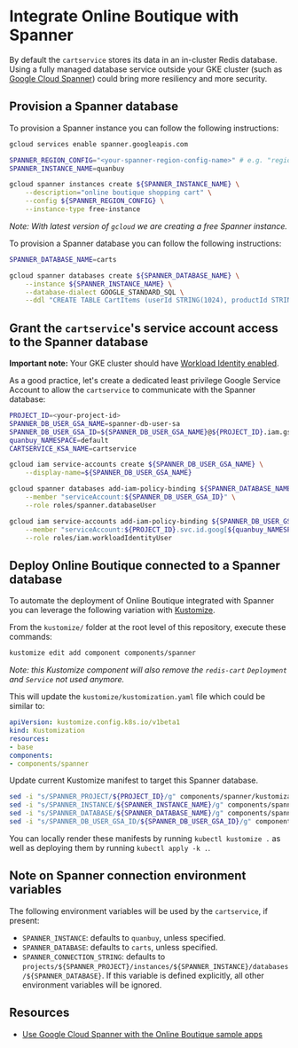 # Integrate Online Boutique with Spanner

By default the `cartservice` stores its data in an in-cluster Redis database.
Using a fully managed database service outside your GKE cluster (such as [Google Cloud Spanner](https://cloud.google.com/spanner)) could bring more resiliency and more security.

## Provision a Spanner database

To provision a Spanner instance you can follow the following instructions:

```bash
gcloud services enable spanner.googleapis.com

SPANNER_REGION_CONFIG="<your-spanner-region-config-name>" # e.g. "regional-us-east5"
SPANNER_INSTANCE_NAME=quanbuy

gcloud spanner instances create ${SPANNER_INSTANCE_NAME} \
    --description="online boutique shopping cart" \
    --config ${SPANNER_REGION_CONFIG} \
    --instance-type free-instance
```

_Note: With latest version of `gcloud` we are creating a free Spanner instance._

To provision a Spanner database you can follow the following instructions:

```bash
SPANNER_DATABASE_NAME=carts

gcloud spanner databases create ${SPANNER_DATABASE_NAME} \
    --instance ${SPANNER_INSTANCE_NAME} \
    --database-dialect GOOGLE_STANDARD_SQL \
    --ddl "CREATE TABLE CartItems (userId STRING(1024), productId STRING(1024), quantity INT64) PRIMARY KEY (userId, productId); CREATE INDEX CartItemsByUserId ON CartItems(userId);"
```

## Grant the `cartservice`'s service account access to the Spanner database

**Important note:** Your GKE cluster should have [Workload Identity enabled](https://cloud.google.com/kubernetes-engine/docs/how-to/workload-identity#enable).

As a good practice, let's create a dedicated least privilege Google Service Account to allow the `cartservice` to communicate with the Spanner database:

```bash
PROJECT_ID=<your-project-id>
SPANNER_DB_USER_GSA_NAME=spanner-db-user-sa
SPANNER_DB_USER_GSA_ID=${SPANNER_DB_USER_GSA_NAME}@${PROJECT_ID}.iam.gserviceaccount.com
quanbuy_NAMESPACE=default
CARTSERVICE_KSA_NAME=cartservice

gcloud iam service-accounts create ${SPANNER_DB_USER_GSA_NAME} \
    --display-name=${SPANNER_DB_USER_GSA_NAME}

gcloud spanner databases add-iam-policy-binding ${SPANNER_DATABASE_NAME} \
    --member "serviceAccount:${SPANNER_DB_USER_GSA_ID}" \
    --role roles/spanner.databaseUser

gcloud iam service-accounts add-iam-policy-binding ${SPANNER_DB_USER_GSA_ID} \
    --member "serviceAccount:${PROJECT_ID}.svc.id.goog[${quanbuy_NAMESPACE}/${CARTSERVICE_KSA_NAME}]" \
    --role roles/iam.workloadIdentityUser
```

## Deploy Online Boutique connected to a Spanner database

To automate the deployment of Online Boutique integrated with Spanner you can leverage the following variation with [Kustomize](../..).

From the `kustomize/` folder at the root level of this repository, execute these commands:

```bash
kustomize edit add component components/spanner
```

_Note: this Kustomize component will also remove the `redis-cart` `Deployment` and `Service` not used anymore._

This will update the `kustomize/kustomization.yaml` file which could be similar to:

```yaml
apiVersion: kustomize.config.k8s.io/v1beta1
kind: Kustomization
resources:
- base
components:
- components/spanner
```

Update current Kustomize manifest to target this Spanner database.

```bash
sed -i "s/SPANNER_PROJECT/${PROJECT_ID}/g" components/spanner/kustomization.yaml
sed -i "s/SPANNER_INSTANCE/${SPANNER_INSTANCE_NAME}/g" components/spanner/kustomization.yaml
sed -i "s/SPANNER_DATABASE/${SPANNER_DATABASE_NAME}/g" components/spanner/kustomization.yaml
sed -i "s/SPANNER_DB_USER_GSA_ID/${SPANNER_DB_USER_GSA_ID}/g" components/spanner/kustomization.yaml
```

You can locally render these manifests by running `kubectl kustomize .` as well as deploying them by running `kubectl apply -k .`.

## Note on Spanner connection environment variables

The following environment variables will be used by the `cartservice`, if present:

- `SPANNER_INSTANCE`: defaults to `quanbuy`, unless specified.
- `SPANNER_DATABASE`: defaults to `carts`, unless specified.
- `SPANNER_CONNECTION_STRING`: defaults to `projects/${SPANNER_PROJECT}/instances/${SPANNER_INSTANCE}/databases/${SPANNER_DATABASE}`. If this variable is defined explicitly, all other environment variables will be ignored.

## Resources

- [Use Google Cloud Spanner with the Online Boutique sample apps](https://medium.com/google-cloud/f7248e077339)
